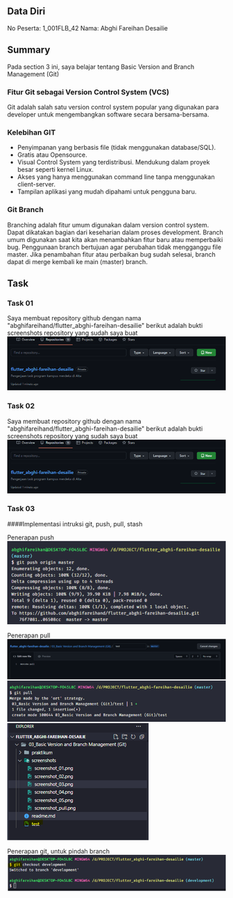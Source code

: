 ## Data Diri
No Peserta: 1_001FLB_42
Nama: Abghi Fareihan Desailie



## Summary
Pada section 3 ini, saya belajar tentang Basic Version and Branch Management (Git)

### Fitur Git sebagai Version Control System (VCS)
Git adalah salah satu version control system popular yang digunakan para developer untuk mengembangkan software secara bersama-bersama.

### Kelebihan GIT
- Penyimpanan yang berbasis file (tidak menggunakan database/SQL).
- Gratis atau Opensource.
- Visual Control System yang terdistribusi.
Mendukung dalam proyek besar seperti kernel Linux.
- Akses yang hanya menggunakan command line tanpa menggunakan client-server.
- Tampilan aplikasi yang mudah dipahami untuk pengguna baru.

### Git Branch
Branching adalah fitur umum digunakan dalam version control system. Dapat dikatakan bagian dari keseharian dalam proses development.
Branch umum digunakan saat kita akan menambahkan fitur baru atau memperbaiki bug. Penggunaan branch bertujuan agar perubahan tidak mengganggu file master.
Jika penambahan fitur atau perbaikan bug sudah selesai, branch dapat di merge kembali ke main (master) branch.



## Task

### Task 01
Saya membuat repository github dengan nama "abghifareihand/flutter_abghi-fareihan-desailie" berikut adalah bukti screenshots repository yang sudah saya buat 
![Test](screenshots/screenshot_01.png)

### Task 02
Saya membuat repository github dengan nama "abghifareihand/flutter_abghi-fareihan-desailie" berikut adalah bukti screenshots repository yang sudah saya buat 
![Test](screenshots/screenshot_01.png)


### Task 03
####Implementasi intruksi git, push, pull, stash

Penerapan push
![Test](screenshots/screenshot_03.png)

Penerapan pull
![Test](screenshots/screenshot_04.png)
![Test](screenshots/screenshot_pull.png)
![Test](screenshots/screenshot_pull_2.png)

Penerapan git, untuk pindah branch
![Test](screenshots/screenshot_05.png)